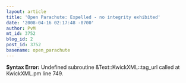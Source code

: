 ```yaml
---
layout: article
title: 'Open Parachute: Expelled - no integrity exhibited'
date: '2008-04-16 02:17:48 -0700'
author: PvM
mt_id: 3752
blog_id: 2
post_id: 3752
basename: open_parachute
---
```

<p><strong>Syntax Error:</strong> Undefined subroutine &Text::KwickXML::tag_url called at KwickXML.pm line 749.
</p>
